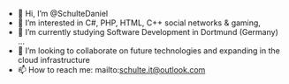 - 👋 Hi, I’m @SchulteDaniel
- 👀 I’m interested in C#, PHP, HTML, C++ social networks & gaming,
- 🌱 I’m currently studying Software Development in Dortmund (Germany) ...
- 💞️ I’m looking to collaborate on future technologies and expanding in the cloud infrastructure
- 📫 How to reach me: mailto:schulte.it@outlook.com

<!---
SchulteDaniel/SchulteDaniel is a ✨ special ✨ repository because its `README.md` (this file) appears on your GitHub profile.
You can click the Preview link to take a look at your changes.
--->
